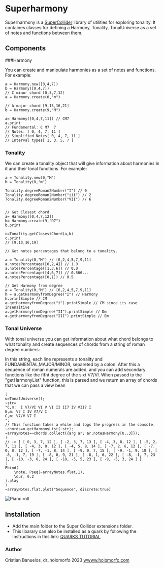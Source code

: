 # Superharmony

Superharmony is a [SuperCollider](https://supercollider.github.io/) library of utilities for exploring tonality. It containes classes for defining a Harmony, Tonality, TonalUniverse as a set of notes and functions between them.

## Components

###Harmony

You can create and manipulate harmonies as a set of notes and functions. For example:
```
a = Harmony.new([0,4,7])
b = Harmony([0,4,7])
// C minor chord [0,3,7,12]
a = Harmony.create(0,"m")
​
// A major chord [9,13,16,21]
b = Harmony.create(9,"M")
​
a= Harmony([0,4,7,11]) // CM7
a.print
// Fundamental: C M7  7
// Notes: [ 0, 4, 7, 11 ]
// Simplified Notes[ 0, 4, 7, 11 ]
// Interval types[ 1, 3, 5, 7 ]
```

### Tonality
We can create a tonality object that will give information about harmonies in it and their tonal functions. For example:

```
a = Tonality.new(0,"M")
b = Tonality(0,"m")
​
Tonality.degreeRoman2Number("I") // 0
Tonality.degreeRoman2Number("iii") // 2
Tonality.degreeRoman2Number("VII") // 6
​
​
// Get Closest chord
a= Harmony([0,4,7,12])
b= Harmony.create(9,"D7")
b.print
​
c=Tonality.getClosestChord(a,b)
c.print
// [9,13,16,19]
​
// Get notes percentages that belong to a tonality.
​
a = Tonality(0,"M") // [0,2,4,5,7,9,11]
a.notesPercentage([0,2,4]) // 1.0
a.notesPercentage([1,3,6]) // 0.0
a.notesPercentage([4,6,7]) // 0.666...
a.notesPercentage([0,1]) // 0.5
​
// Get Harmony from degree
a = Tonality(0,"M") // [0,2,4,5,7,9,11]
h = a.getHarmonyfromDegree("I") // Harmony
h.printSimple // CM
a.getHarmonyfromDegree("i").printSimple // CM since its case insensitive
a.getHarmonyfromDegree("II").printSimple // Dm
a.getHarmonyfromDegree("III").printSimple // Em
```


### Tonal Universe
With tonal universe you can get information about what chord belongs to what tonality and create sequences of chords from a string of roman degree numbers:

In this string, each line represents a tonality and FUNDAMENTAL,MAJOR/MINOR, separeted by a colon. After this a sequence of roman numerals are added, and you can add secondary functions like the fifht degree of the sixt V7/VI. When passed to the "getHarmonyList" function, this is parsed and we return an array of chords that we can pass a view bean

```
(
u=TonalUniverse();
~str=
"C,m:  I V7/VI VI V VI II II7 IV VII7 I
E,m: V7 I IV V7/V I
C,m: V7/V V7 I
";
// This function takes a while and logs the progress in the console.
~chords=u.getHarmonyList(~str);
~arrayNotes=~chords.collect({arg ar; ar.notesHarmony[0..3]});
)
// -> [ [ 0, 3, 7, 12 ], [ -2, 3, 7, 13 ], [ -4, 3, 8, 12 ], [ -5, 2, 7, 11 ], [ -4, 3, 8, 12 ], [ -4, 5, 8, 14 ], [ -7, 2, 8, 12 ], [ -7, 0, 8, 12 ], [ -7, -1, 8, 14 ], [ -9, 0, 7, 15 ], [ -9, -1, 9, 18 ], [ -8, -1, 7, 19 ], [ -8, 0, 9, 21 ], [ -8, 1, 6, 22 ], [ -8, -1, 7, 23 ], [ -10, -3, 6, 24 ], [ -10, -5, 5, 23 ], [ -9, -5, 3, 24 ] ]
(
Pbind(
    \note, Pseq(~arrayNotes.flat,1),
    \dur, 0.2
).play
)
~arrayNotes.flat.plot("Sequence", discrete:true)

```
![Piano roll](./graph.png)



## Installation
- Add the main folder to the Super Collider extensions folder. 
- This libarary can also be installed as a quark by following the instructions in this link: [QUARKS TUTORIAL](https://doc.sccode.org/Guides/UsingQuarks.html)


### Author
Cristian Banuelos, dr_holomorfo 2023
[wwww.holomorfo.com](https://www.holomorfo.com)
